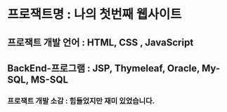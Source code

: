 # 프로잭트명 : 나의 첫번째 웹사이트 

## 프로잭트 개발 언어 : HTML, CSS , JavaScript 

## BackEnd-프로그램 : JSP, Thymeleaf, Oracle, My-SQL, MS-SQL 

### 프로잭트 개발 소감 : 힘들었지만 재미 있었습니다. 

